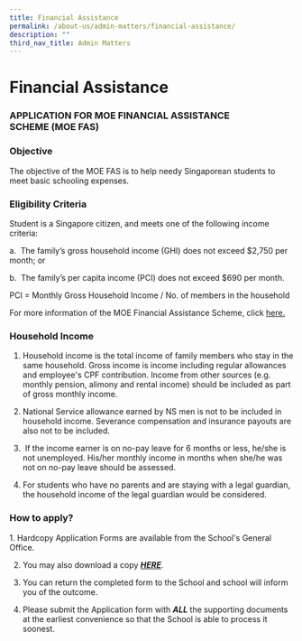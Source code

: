 ```yaml
---
title: Financial Assistance
permalink: /about-us/admin-matters/financial-assistance/
description: ""
third_nav_title: Admin Matters
---
```

# **Financial Assistance**

### APPLICATION FOR MOE FINANCIAL ASSISTANCE SCHEME (MOE FAS)

### Objective  

The objective of the MOE FAS is to help needy Singaporean students to meet basic schooling expenses.  

### Eligibility Criteria

Student is a Singapore citizen, and meets one of the following income criteria:

a.  The family’s gross household income (GHI) does not exceed $2,750 per month; or

b.  The family’s per capita income (PCI) does not exceed $690 per month.  

PCI = Monthly Gross Household Income / No. of members in the household

For more information of the MOE Financial Assistance Scheme, click [here.](/files/MOE_FAS_Pamphlet_2022.pdf)

### Household Income

1.  Household income is the total income of family members who stay in the same household. Gross income is income including regular allowances and employee's CPF contribution. Income from other sources (e.g. monthly pension, alimony and rental income) should be included as part of gross monthly income.  
      
    
2.  National Service allowance earned by NS men is not to be included in household income. Severance compensation and insurance payouts are also not to be included. 
3.   If the income earner is on no-pay leave for 6 months or less, he/she is not unemployed. His/her monthly income in months when she/he was not on no-pay leave should be assessed.  
      
    
4.  For students who have no parents and are staying with a legal guardian, the household income of the legal guardian would be considered.

  

### How to apply?

1. Hardcopy Application Forms are available from the School's General Office.

2. You may also download a copy _**[HERE](/files/MOE%20FAS%20Application%20Form%202022.pdf)**._

3. You can return the completed form to the School and school will inform you of the outcome.

4. Please submit the Application form with **_ALL_** the supporting documents at the earliest convenience so that the School is able to process it soonest.